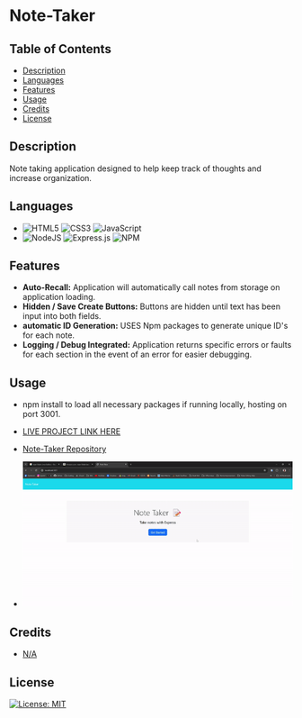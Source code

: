 # Note-Taker

## Table of Contents

* [Description](#description)
* [Languages](#languages)
* [Features](#features)
* [Usage](#usage)
* [Credits](#credits)
* [License](#license)  


## Description

<p> Note taking application designed to help keep track of thoughts and increase organization.</P>

## Languages

* ![HTML5](https://img.shields.io/badge/html5-%23E34F26.svg?style=for-the-badge&logo=html5&logoColor=white) ![CSS3](https://img.shields.io/badge/css3-%231572B6.svg?style=for-the-badge&logo=css3&logoColor=white) ![JavaScript](https://img.shields.io/badge/javascript-%23323330.svg?style=for-the-badge&logo=javascript&logoColor=%23F7DF1E)
* ![NodeJS](https://img.shields.io/badge/node.js-6DA55F?style=for-the-badge&logo=node.js&logoColor=white)
![Express.js](https://img.shields.io/badge/express.js-%23404d59.svg?style=for-the-badge&logo=express&logoColor=%2361DAFB)
![NPM](https://img.shields.io/badge/NPM-%23CB3837.svg?style=for-the-badge&logo=npm&logoColor=white)




## Features

* **Auto-Recall:** Application will automatically call notes from storage on application loading.
* **Hidden / Save Create Buttons:** Buttons are hidden until text has been input into both fields. 
* **automatic ID Generation:** USES Npm packages to generate unique ID's for each note.
* **Logging / Debug Integrated:** Application returns specific errors or faults for each section in the event of an error for easier debugging.

## Usage

* npm install to load all necessary packages if running locally, hosting on port 3001.

* [LIVE PROJECT LINK HERE](https://ivionsters.github.io/IVIonsters-Designs-Blog/)

* [Note-Taker Repository](https://github.com/IVIonsters/Note-Taker)

* ![SCREENSHOTS GO HERE](./Assets/NoteGIF.gif)


## Credits

* [N/A](N/A)

## License

[![License: MIT](https://img.shields.io/badge/License-MIT-yellow.svg)](https://opensource.org/licenses/MIT)

